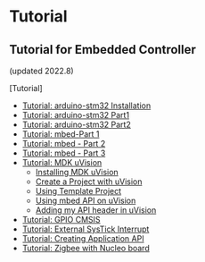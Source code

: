 # Tutorial

## Tutorial for Embedded Controller

(updated 2022.8)

\[Tutorial]

* [Tutorial: arduino-stm32 Installation](tutorial-arduino-stm32/tutorial-arduino-stm32-installation.md)
* [Tutorial: arduino-stm32 Part1](tutorial-arduino-stm32/tutorial-arduino-stm32-part1.md)
* [Tutorial: arduino-stm32 Part2](tutorial-arduino-stm32/tutorial-arduino-stm32-part-2.md)
* [Tutorial: mbed-Part 1](../../stm32-m4-programming/tutorial-mbed/tutorial-create-new-project-in-mbed.md)
* [Tutorial: mbed - Part 2](../../stm32-m4-programming/tutorial-mbed/tutorial-gpio-with-mbed-part-1.md)
* [Tutorial: mbed - Part 3](../../stm32-m4-programming/tutorial-mbed/tutorial-mbed-part-2.md)
* [Tutorial: MDK uVision](mdk-uvision/)
  * [Installing MDK uVision](mdk-uvision/installation.md)
  * [Create a Project with uVision](mdk-uvision/create-a-project-with-uvision.md)
  * [Using Template Project](mdk-uvision/using-template-project.md)
  * [Using mbed API on uVision](../../stm32-m4-programming/tutorial-mbed/using-mbed-api-on-uvision.md)
  * [Adding my API header in uVision](mdk-uvision/adding-my-api-header-in-uvision.md)
* [Tutorial: GPIO CMSIS](broken-reference/)
* [Tutorial: External SysTick Interrupt](broken-reference)
* [Tutorial: Creating Application API](tutorial-creating-application-api.md)
* [Tutorial: Zigbee with Nucleo board](zigbee.md)
